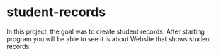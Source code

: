 # student-records
In this project, the goal was to create student records.
After starting program you will be able to see it is about Website that shows student records.
